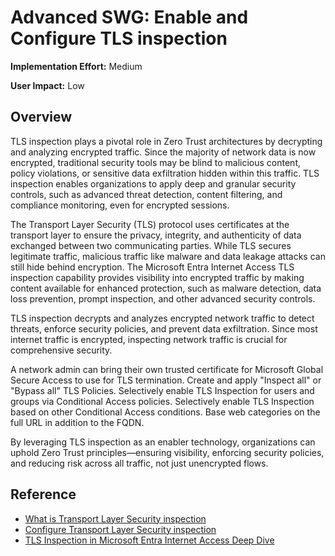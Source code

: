 ﻿# Advanced SWG: Enable and Configure TLS inspection

**Implementation Effort:** Medium

**User Impact:** Low
 
## Overview

TLS inspection plays a pivotal role in Zero Trust architectures by decrypting and analyzing encrypted traffic. Since the majority of network data is now encrypted, traditional security tools may be blind to malicious content, policy violations, or sensitive data exfiltration hidden within this traffic. TLS inspection enables organizations to apply deep and granular security controls, such as advanced threat detection, content filtering, and compliance monitoring, even for encrypted sessions.

The Transport Layer Security (TLS) protocol uses certificates at the transport layer to ensure the privacy, integrity, and authenticity of data exchanged between two communicating parties. While TLS secures legitimate traffic, malicious traffic like malware and data leakage attacks can still hide behind encryption. The Microsoft Entra Internet Access TLS inspection capability provides visibility into encrypted traffic by making content available for enhanced protection, such as malware detection, data loss prevention, prompt inspection, and other advanced security controls.

TLS inspection decrypts and analyzes encrypted network traffic to detect threats, enforce security policies, and prevent data exfiltration. Since most internet traffic is encrypted, inspecting network traffic is crucial for comprehensive security.

A network admin can bring their own trusted certificate for Microsoft Global Secure Access to use for TLS termination. Create and apply "Inspect all" or "Bypass all" TLS Policies. Selectively enable TLS Inspection for users and groups via Conditional Access policies. Selectively enable TLS Inspection based on other Conditional Access conditions. Base web categories on the full URL in addition to the FQDN.

By leveraging TLS inspection as an enabler technology, organizations can uphold Zero Trust principles—ensuring visibility, enforcing security policies, and reducing risk across all traffic, not just unencrypted flows.

## Reference

- [What is Transport Layer Security inspection](https://learn.microsoft.com/en-us/entra/global-secure-access/concept-transport-layer-security)
- [Configure Transport Layer Security inspection](https://learn.microsoft.com/en-us/entra/global-secure-access/how-to-transport-layer-security)
- [TLS Inspection in Microsoft Entra Internet Access Deep Dive](https://www.youtube.com/watch?v=WxxHH_4vKh4)
